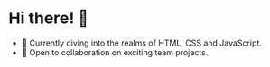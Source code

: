 # Hi there! 👋



- 🌱 Currently diving into the realms of HTML, CSS and JavaScript.
- 👯 Open to collaboration on exciting team projects.
